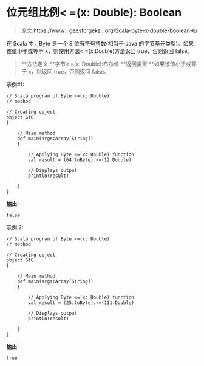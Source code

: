 # 位元组比例< =(x: Double): Boolean

> 原文:[https://www . geesforgeks . org/Scala-byte-x-double-boolean-6/](https://www.geeksforgeeks.org/scala-byte-x-double-boolean-6/)

在 Scala 中，Byte 是一个 8 位有符号整数(相当于 Java 的字节基元类型)。如果该值小于或等于 x，则使用方法< =(x:Double)方法返回 true，否则返回 false。

> **方法定义:**字节< =(x: Double):布尔值
> **返回类型:**如果该值小于或等于 x，则返回 true，否则返回 false。

示例#1:

```
// Scala program of Byte <=(x: Double)
// method 

// Creating object 
object GfG 
{ 

    // Main method 
    def main(args:Array[String]) 
    { 

        // Applying Byte <=(x: Double) function 
        val result = (64.toByte).<=(12:Double) 

        // Displays output 
        println(result) 

    } 
} 
```

**输出:**

```
false
```

示例 2:

```
// Scala program of Byte <=(x: Double)
// method 

// Creating object 
object GfG 
{ 

    // Main method 
    def main(args:Array[String]) 
    { 

        // Applying Byte <=(x: Double) function 
        val result = (25.toByte).<=(111:Double) 

        // Displays output 
        println(result) 

    } 
} 
```

**输出:**

```
true
```